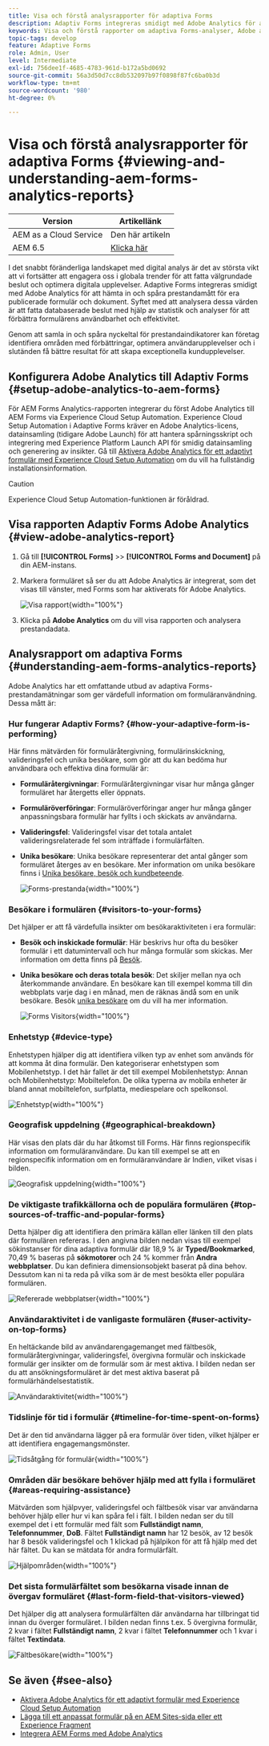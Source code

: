 ```yaml
---
title: Visa och förstå analysrapporter för adaptiva Forms
description: Adaptiv Forms integreras smidigt med Adobe Analytics för att hämta in och spåra prestandamått för era publicerade formulär och dokument.
keywords: Visa och förstå rapporter om adaptiva Forms-analyser, Adobe analysrapport, Forms Analytics-rapport
topic-tags: develop
feature: Adaptive Forms
role: Admin, User
level: Intermediate
exl-id: 756dee1f-4685-4783-961d-b172a5bd0692
source-git-commit: 56a3d50d7cc8db532097b97f0898f87fc6ba0b3d
workflow-type: tm+mt
source-wordcount: '980'
ht-degree: 0%

---
```


# Visa och förstå analysrapporter för adaptiva Forms {#viewing-and-understanding-aem-forms-analytics-reports}

| Version | Artikellänk |
| -------- | ---------------------------- |
| AEM as a Cloud Service | Den här artikeln |
| AEM 6.5 | [Klicka här](https://experienceleague.adobe.com/docs/experience-manager-65/forms/integrate-aem-forms-with-experience-cloud-solutions/view-understand-aem-forms-analytics-reports.html) |

I det snabbt föränderliga landskapet med digital analys är det av största vikt att vi fortsätter att engagera oss i globala trender för att fatta välgrundade beslut och optimera digitala upplevelser. Adaptive Forms integreras smidigt med Adobe Analytics för att hämta in och spåra prestandamått för era publicerade formulär och dokument. Syftet med att analysera dessa värden är att fatta databaserade beslut med hjälp av statistik och analyser för att förbättra formulärens användbarhet och effektivitet.

Genom att samla in och spåra nyckeltal för prestandaindikatorer kan företag identifiera områden med förbättringar, optimera användarupplevelser och i slutänden få bättre resultat för att skapa exceptionella kundupplevelser.

## Konfigurera Adobe Analytics till Adaptiv Forms {#setup-adobe-analytics-to-aem-forms}

För AEM Forms Analytics-rapporten integrerar du först Adobe Analytics till AEM Forms via Experience Cloud Setup Automation. Experience Cloud Setup Automation i Adaptive Forms kräver en Adobe Analytics-licens, datainsamling (tidigare Adobe Launch) för att hantera spårningsskript och integrering med Experience Platform Launch API för smidig datainsamling och generering av insikter. Gå till [Aktivera Adobe Analytics för ett adaptivt formulär med Experience Cloud Setup Automation](/help/forms/enable-adobe-analytics-adaptive-form-using-experience-cloud-setup-automation.md) om du vill ha fullständig installationsinformation.

>[!CAUTION]
>
>Experience Cloud Setup Automation-funktionen är föråldrad.

## Visa rapporten Adaptiv Forms Adobe Analytics {#view-adobe-analytics-report}

1. Gå till **[!UICONTROL Forms]** >> **[!UICONTROL Forms and Document]** på din AEM-instans.
1. Markera formuläret så ser du att Adobe Analytics är integrerat, som det visas till vänster, med Forms som har aktiverats för Adobe Analytics.

   ![Visa rapport](assets/activ-aa.png){width="100%"}

1. Klicka på **Adobe Analytics** om du vill visa rapporten och analysera prestandadata.

## Analysrapport om adaptiva Forms {#understanding-aem-forms-analytics-reports}

Adobe Analytics har ett omfattande utbud av adaptiva Forms-prestandamätningar som ger värdefull information om formuläranvändning. Dessa mått är:

### **Hur fungerar Adaptiv Forms?** {#how-your-adaptive-form-is-performing}

Här finns mätvärden för formuläråtergivning, formulärinskickning, valideringsfel och unika besökare, som gör att du kan bedöma hur användbara och effektiva dina formulär är:

* **Formuläråtergivningar**: Formuläråtergivningar visar hur många gånger formuläret har återgetts eller öppnats.

* **Formuläröverföringar**: Formuläröverföringar anger hur många gånger anpassningsbara formulär har fyllts i och skickats av användarna.

* **Valideringsfel**: Valideringsfel visar det totala antalet valideringsrelaterade fel som inträffade i formulärfälten.

* **Unika besökare**: Unika besökare representerar det antal gånger som formuläret återges av en besökare. Mer information om unika besökare finns i [Unika besökare, besök och kundbeteende](https://experienceleague.adobe.com/docs/analytics/components/metrics/visits.html).

  ![Forms-prestanda](assets/forms-performance.png){width="100%"}

### **Besökare i formulären** {#visitors-to-your-forms}

Det hjälper er att få värdefulla insikter om besökaraktiviteten i era formulär:

* **Besök och inskickade formulär**: Här beskrivs hur ofta du besöker formulär i ett datumintervall och hur många formulär som skickas. Mer information om detta finns på [Besök](https://experienceleague.adobe.com/docs/analytics/components/metrics/visits.html).
* **Unika besökare och deras totala besök**: Det skiljer mellan nya och återkommande användare. En besökare kan till exempel komma till din webbplats varje dag i en månad, men de räknas ändå som en unik besökare. Besök [unika besökare](https://experienceleague.adobe.com/docs/analytics/components/metrics/unique-visitors.html) om du vill ha mer information.

  ![Forms Visitors](assets/forms-visitors.png){width="100%"}

### **Enhetstyp** {#device-type}

Enhetstypen hjälper dig att identifiera vilken typ av enhet som används för att komma åt dina formulär. Den kategoriserar enhetstypen som Mobilenhetstyp. I det här fallet är det till exempel Mobilenhetstyp: Annan och Mobilenhetstyp: Mobiltelefon. De olika typerna av mobila enheter är bland annat mobiltelefon, surfplatta, mediespelare och spelkonsol.

![Enhetstyp](assets/device-type.png){width="100%"}

### **Geografisk uppdelning** {#geographical-breakdown}

Här visas den plats där du har åtkomst till Forms. Här finns regionspecifik information om formuläranvändare. Du kan till exempel se att en regionspecifik information om en formuläranvändare är Indien, vilket visas i bilden.

![Geografisk uppdelning](assets/geographical-breakdown.png){width="100%"}

### **De viktigaste trafikkällorna och de populära formulären** {#top-sources-of-traffic-and-popular-forms}

Detta hjälper dig att identifiera den primära källan eller länken till den plats där formulären refereras. I den angivna bilden nedan visas till exempel sökinstanser för dina adaptiva formulär där 18,9 % är **Typed/Bookmarked**, 70,49 % baseras på **sökmotorer** och 24 % kommer från **Andra webbplatser**. Du kan definiera dimensionsobjekt baserat på dina behov. Dessutom kan ni ta reda på vilka som är de mest besökta eller populära formulären.

![Refererade webbplatser](assets/referred-sites.png){width="100%"}

### **Användaraktivitet i de vanligaste formulären** {#user-activity-on-top-forms}

En heltäckande bild av användarengagemanget med fältbesök, formuläråtergivningar, valideringsfel, övergivna formulär och inskickade formulär ger insikter om de formulär som är mest aktiva. I bilden nedan ser du att ansökningsformuläret är det mest aktiva baserat på formulärhändelsestatistik.

![Användaraktivitet](assets/user-activity.png){width="100%"}

### **Tidslinje för tid i formulär** {#timeline-for-time-spent-on-forms}

Det är den tid användarna lägger på era formulär över tiden, vilket hjälper er att identifiera engagemangsmönster.

![Tidsåtgång för formulär](assets/time-spent-on-forms.png){width="100%"}

### **Områden där besökare behöver hjälp med att fylla i formuläret** {#areas-requiring-assistance}

Mätvärden som hjälpvyer, valideringsfel och fältbesök visar var användarna behöver hjälp eller hur vi kan spåra fel i fält. I bilden nedan ser du till exempel det i ett formulär med fält som **Fullständigt namn**, **Telefonnummer**, **DoB**. Fältet **Fullständigt namn** har 12 besök, av 12 besök har 8 besök valideringsfel och 1 klickad på hjälpikon för att få hjälp med det här fältet. Du kan se mätdata för andra formulärfält.

![Hjälpområden](assets/assisting-areas.png){width="100%"}

### **Det sista formulärfältet som besökarna visade innan de övergav formuläret** {#last-form-field-that-visitors-viewed}

Det hjälper dig att analysera formulärfälten där användarna har tillbringat tid innan du överger formuläret. I bilden nedan finns t.ex. 5 övergivna formulär, 2 kvar i fältet **Fullständigt namn**, 2 kvar i fältet **Telefonnummer** och 1 kvar i fältet **Textindata**.

![Fältbesökare](assets/field-visitors.png){width="100%"}

## Se även {#see-also}

* [Aktivera Adobe Analytics för ett adaptivt formulär med Experience Cloud Setup Automation](/help/forms/enable-adobe-analytics-adaptive-form-using-experience-cloud-setup-automation.md)
* [Lägga till ett anpassat formulär på en AEM Sites-sida eller ett Experience Fragment](/help/forms/create-or-add-an-adaptive-form-to-aem-sites-page.md)
* [Integrera AEM Forms med Adobe Analytics](/help/forms/integrate-aem-forms-with-adobe-analytics.md)
